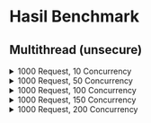 # Hasil Benchmark

## Multithread (unsecure)

<details>
    <summary>1000 Request, 10 Concurrency</summary>

    Server Software:        myserver/1.0
    Server Hostname:        localhost
    Server Port:            8889

    Document Path:          /testing.txt
    Document Length:        22 bytes

    Concurrency Level:      10
    Time taken for tests:   375.207 seconds
    Complete requests:      1000
    Failed requests:        0
    Total transferred:      159000 bytes
    HTML transferred:       22000 bytes
    Requests per second:    2.67 [#/sec] (mean)
    Time per request:       3752.075 [ms] (mean)
    Time per request:       375.207 [ms] (mean, across all concurrent requests)
    Transfer rate:          0.41 [Kbytes/sec] received

    Connection Times (ms)
                  min  mean[+/-sd] median   max
    Connect:        0  263 294.4      1    1527
    Processing:  1504 3442 1423.6   3040   10781
    Waiting:       23 3022 1611.5   2550   10476
    Total:       1595 3706 1412.3   3088   10781

    Percentage of the requests served within a certain time (ms)
    50%   3088
    66%   4059
    75%   4583
    80%   4952
    90%   5634
    95%   6409
    98%   7454
    99%   8444
    100%  10781 (longest request)
</details>

<details>
    <summary>1000 Request, 50 Concurrency</summary>

    Server Software:        myserver/1.0
    Server Hostname:        localhost
    Server Port:            8889

    Document Path:          /testing.txt
    Document Length:        22 bytes

    Concurrency Level:      50
    Time taken for tests:   360.835 seconds
    Complete requests:      1000
    Failed requests:        10
    (Connect: 0, Receive: 0, Length: 10, Exceptions: 0)
    Write errors:           10
    Total transferred:      157410 bytes
    HTML transferred:       21780 bytes
    Requests per second:    2.77 [#/sec] (mean)
    Time per request:       18041.729 [ms] (mean)
    Time per request:       360.835 [ms] (mean, across all concurrent requests)
    Transfer rate:          0.43 [Kbytes/sec] received

    Connection Times (ms)
                  min  mean[+/-sd] median   max
    Connect:        0  354 317.6    502    1538
    Processing:     0 17256 5469.4  16639   29640
    Waiting:        9 11012 5997.4  10134   27603
    Total:          0 17610 5563.3  16643   30656

    Percentage of the requests served within a certain time (ms)
    50%  16643
    66%  19695
    75%  22739
    80%  23528
    90%  25541
    95%  27030
    98%  28614
    99%  29125
    100%  30656 (longest request)

</details>

<details>
    <summary>1000 Request, 100 Concurrency</summary>

    
</details>

<details>
    <summary>1000 Request, 150 Concurrency</summary>

    
</details>

<details>
    <summary>1000 Request, 200 Concurrency</summary>

    
</details>